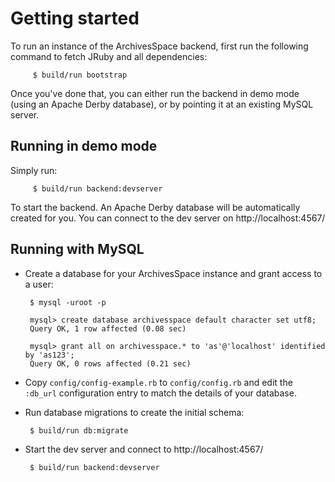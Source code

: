 # Getting started

To run an instance of the ArchivesSpace backend, first run the
following command to fetch JRuby and all dependencies:

         $ build/run bootstrap

Once you've done that, you can either run the backend in demo mode
(using an Apache Derby database), or by pointing it at an existing
MySQL server.


## Running in demo mode

Simply run:

         $ build/run backend:devserver

To start the backend.  An Apache Derby database will be automatically
created for you.  You can connect to the dev server on
http://localhost:4567/


## Running with MySQL

  * Create a database for your ArchivesSpace instance and grant access to a user:

         $ mysql -uroot -p

         mysql> create database archivesspace default character set utf8;
         Query OK, 1 row affected (0.08 sec)

         mysql> grant all on archivesspace.* to 'as'@'localhost' identified by 'as123';
         Query OK, 0 rows affected (0.21 sec)

  * Copy `config/config-example.rb` to `config/config.rb` and edit the `:db_url` configuration entry to match the details of your database.

  * Run database migrations to create the initial schema:

         $ build/run db:migrate

  * Start the dev server and connect to http://localhost:4567/

         $ build/run backend:devserver
